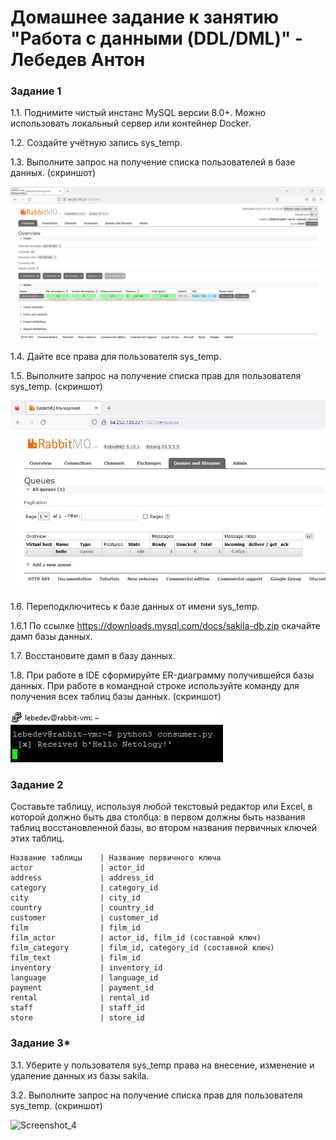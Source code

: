 # Домашнее задание к занятию "Работа с данными (DDL/DML)" - Лебедев Антон
### Задание 1

1.1. Поднимите чистый инстанс MySQL версии 8.0+. Можно использовать локальный сервер или контейнер Docker.

1.2. Создайте учётную запись sys_temp. 

1.3. Выполните запрос на получение списка пользователей в базе данных. (скриншот)

![Screenshot_1](https://github.com/Lebedun/HomeWork-Blank/blob/12-02/img/Screenshot_1.jpg)

1.4. Дайте все права для пользователя sys_temp. 

1.5. Выполните запрос на получение списка прав для пользователя sys_temp. (скриншот)

![Screenshot_2](https://github.com/Lebedun/HomeWork-Blank/blob/12-02/img/Screenshot_2.jpg)

1.6. Переподключитесь к базе данных от имени sys_temp.

1.6.1 По ссылке https://downloads.mysql.com/docs/sakila-db.zip скачайте дамп базы данных.

1.7. Восстановите дамп в базу данных.

1.8. При работе в IDE сформируйте ER-диаграмму получившейся базы данных. При работе в командной строке используйте команду для получения всех таблиц базы данных. (скриншот)

![Screenshot_3](https://github.com/Lebedun/HomeWork-Blank/blob/12-02/img/Screenshot_3.jpg)


### Задание 2
Составьте таблицу, используя любой текстовый редактор или Excel, в которой должно быть два столбца: в первом должны быть названия таблиц восстановленной базы, во втором названия первичных ключей этих таблиц. 
```
Название таблицы    | Название первичного ключа
actor               | actor_id
address             | address_id
category            | category_id
city                | city_id
country             | country_id
customer            | customer_id
film                | film_id
film_actor          | actor_id, film_id (составной ключ)
film_category       | film_id, category_id (составной ключ)
film_text           | film_id
inventory           | inventory_id
language            | language_id
payment             | payment_id
rental              | rental_id
staff               | staff_id
store               | store_id
```

### Задание 3*
3.1. Уберите у пользователя sys_temp права на внесение, изменение и удаление данных из базы sakila.

3.2. Выполните запрос на получение списка прав для пользователя sys_temp. (скриншот)

![Screenshot_4](https://github.com/Lebedun/HomeWork-Blank/blob/??-??/img/Screenshot_4.jpg)

